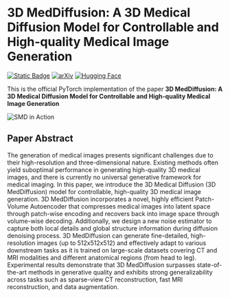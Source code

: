 # 3D MedDiffusion: A 3D Medical Diffusion Model for Controllable and High-quality Medical Image Generation
[![Static Badge](https://img.shields.io/badge/Project-page-blue)](https://shanghaitech-impact.github.io/3D-MedDiffusion.github.io/)
[![arXiv](https://img.shields.io/badge/arXiv-2402.19043-b31b1b.svg)](https://arxiv.org/abs/2412.13059)
[![Hugging Face](https://img.shields.io/badge/Hugging%20Face-Model%20Page-orange)](https://huggingface.co/MMorss/3D-MedDiffusion)

This is the official PyTorch implementation of the paper **3D MedDiffusion: A 3D Medical Diffusion Model for Controllable and High-quality Medical Image Generation** 

![SMD in Action](assets/gif_github.gif)


## Paper Abstract
The generation of medical images presents significant challenges due to their high-resolution and three-dimensional nature. Existing methods often yield suboptimal performance in generating high-quality 3D medical images, and there is currently no universal generative framework for medical imaging.
In this paper, we introduce the 3D Medical Diffusion (3D MedDiffusion) model for controllable, high-quality 3D medical image generation. 
3D MedDiffusion incorporates a novel, highly efficient Patch-Volume Autoencoder that compresses medical images into latent space through patch-wise encoding and recovers back into image space through volume-wise decoding.
Additionally, we design a new noise estimator to capture both local details and global structure information during diffusion denoising process.
3D MedDiffusion can generate fine-detailed, high-resolution images (up to 512x512x512) and effectively adapt to various downstream tasks as it is trained on large-scale datasets covering CT and MRI modalities and different anatomical regions (from head to leg).
Experimental results demonstrate that 3D MedDiffusion surpasses state-of-the-art methods in generative quality and exhibits strong generalizability across tasks such as sparse-view CT reconstruction, fast MRI reconstruction, and data augmentation.
